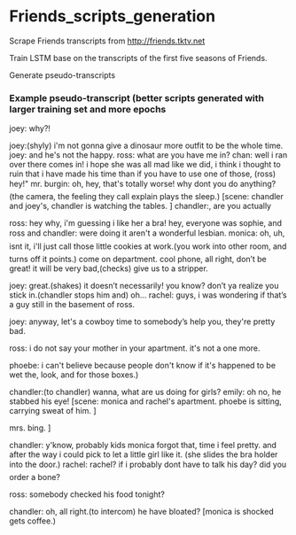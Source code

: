 # Friends_scripts_generation

Scrape Friends transcripts from http://friends.tktv.net

Train LSTM base on the transcripts of the first five seasons of Friends.

Generate pseudo-transcripts

### Example pseudo-transcript (better scripts generated with larger training set and more epochs
joey: why?!

joey:(shyly) i'm not gonna give a dinosaur more outfit to be the whole time.
joey: and he's not the happy.
ross: what are you have me in? chan: well i ran over there comes in! i
hope she was all mad like we did, i think i thought to ruin that i have made
his time
than if you have to use one of those,
(ross) hey!"
mr. burgin: oh, hey, that's totally worse! why dont you do anything?(the camera, the feeling they call explain plays the sleep.)
[scene: chandler and joey's, chandler is watching the tables. ]
chandler:, are you actually

ross: hey why, i'm guessing i like her a bra! hey, everyone was
sophie, and ross and
chandler: were doing it aren't a wonderful lesbian.
monica: oh, uh, isnt it, i'll just call those little cookies at work.(you work into other room, and turns off it points.) come on department. cool phone, all right, don’t be great! it will be very bad,(checks) give us to a stripper.

joey: great.(shakes) it doesn’t necessarily! you know?
don’t ya realize you stick in.(chandler stops him and) oh...
rachel: guys, i was wondering if that’s a guy still in the basement of ross.

joey: anyway, let's a cowboy time to somebody’s help you, they're pretty bad.


ross: i do not say your mother in your apartment. it's not a one more.


phoebe: i can't believe because people don't know if it's happened to be wet the, look, and for those boxes.)

chandler:(to chandler) wanna, what are us doing for girls?
emily: oh no, he stabbed his eye!
[scene: monica and rachel's apartment. phoebe is sitting, carrying sweat of him. ]

mrs. bing. ]

chandler: y'know, probably kids monica forgot that, time i feel pretty. and after the way i could pick to let a little girl
like it.
(she slides the bra holder into the door.)
rachel: rachel? if i probably dont have to talk his day? did you order a bone?

ross: somebody checked his food tonight?

chandler: oh, all right.(to intercom) he have bloated?
[monica is shocked gets coffee.)

